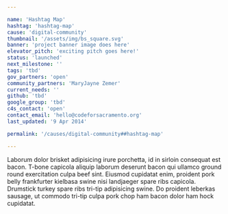```yaml
---

name: 'Hashtag Map'
hashtag: 'hashtag-map'
cause: 'digital-community'
thumbnail: '/assets/img/bs_square.svg'
banner: 'project banner image does here'
elevator_pitch: 'exciting pitch goes here!'
status: 'launched'
next_milestone: ''
tags: 'tbd'
gov_partners: 'open'
community_partners: 'MaryJayne Zemer'
current_needs: ''
github: 'tbd'
google_group: 'tbd'
c4s_contact: 'open'
contact_email: 'hello@codeforsacramento.org'
last_updated: '9 Apr 2014'

permalink: '/causes/digital-community##hashtag-map'

---
```


<!-- Add project description text here! -->

Laborum dolor brisket adipisicing irure porchetta, id in sirloin consequat est bacon. T-bone capicola aliquip laborum deserunt bacon qui ullamco ground round exercitation culpa beef sint. Eiusmod cupidatat enim, proident pork belly frankfurter kielbasa swine nisi landjaeger spare ribs capicola. Drumstick turkey spare ribs tri-tip adipisicing swine. Do proident leberkas sausage, ut commodo tri-tip culpa pork chop ham bacon dolor ham hock cupidatat.




  